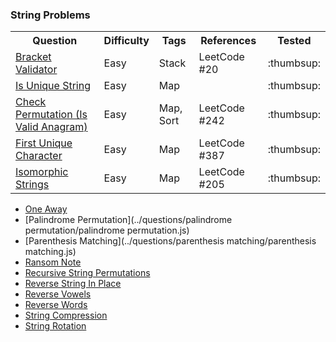 
### String Problems

<table>
  <!-- header -->
  <tr>
    <th>Question</th>
    <th>Difficulty</th>
    <th>Tags</th>
    <th>References</th>
    <th>Tested</th>
  </tr>

  <!-- entries -->
  <tr>
    <td><a href="../questions/bracket_validator/bracket_validator.js">Bracket Validator</a></td>
    <td>Easy</td>
    <td>Stack</td>
    <td>LeetCode #20</td>
    <td>:thumbsup:</td>
  </tr>

  <tr>
    <td><a href="../questions/is_unique/is_unique.js">Is Unique String</a></td>
    <td>Easy</td>
    <td>Map</td>
    <td></td>
    <td>:thumbsup:</td>
  </tr>

  <tr>
    <td><a href="../questions/check_permutation/check_permutation.js">Check Permutation (Is Valid Anagram)</a></td>
    <td>Easy</td>
    <td>Map, Sort</td>
    <td>LeetCode #242</td>
    <td>:thumbsup:</td>
  </tr>

  <tr>
    <td><a href="../questions/first_unique_character/first_unique_character.js">First Unique Character</a></td>
    <td>Easy</td>
    <td>Map</td>
    <td>LeetCode #387</td>
    <td>:thumbsup:</td>
  </tr>

  <tr>
    <td><a href="../questions/isomorphic_strings/isomorphic_strings.js">Isomorphic Strings</a></td>
    <td>Easy</td>
    <td>Map</td>
    <td>LeetCode #205</td>
    <td>:thumbsup:</td>
  </tr>

</table>



* [One Away](../questions/one_away/one_away.js)
* [Palindrome Permutation](../questions/palindrome permutation/palindrome permutation.js)
* [Parenthesis Matching](../questions/parenthesis matching/parenthesis matching.js)
* [Ransom Note](../questions/ransom_note/ransom_note.js)
* [Recursive String Permutations](../questions/recursive_string_permutations/recursive_string_permutations.js)
* [Reverse String In Place](../questions/reverse_string_in_place/reverse_string_in_place.js)
* [Reverse Vowels](../questions/reverse_vowels/reverse_vowels.js)
* [Reverse Words](../questions/reverse_words/reverse_words.js)
* [String Compression](../questions/string_compression/string_compression.js)
* [String Rotation](../questions/string_rotation/string_rotation.js)